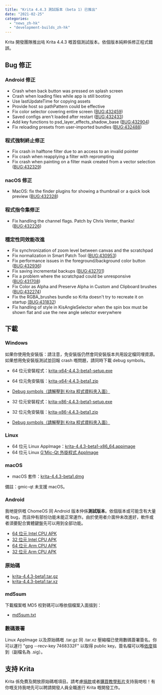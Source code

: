 ```yaml
---
title: "Krita 4.4.3 測試版本 (beta 1) 已推出"
date: "2021-02-25"
categories: 
  - "news_zh-hk"
  - "development-builds_zh-hk"
---
```


Krita 開發團隊推出咗 Krita 4.4.3 嘅首個測試版本。依個版本純粹係修正程式錯誤。

## Bug 修正

### Android 修正

- Crash when back button was pressed on splash screen
- Crash when loading files while app is still booting
- Use lastUpdateTime for copying assets
- Provide host so pathPattern could be effective
- Fix color selector covering entire screen ([BUG:432459](https://bugs.kde.org/show_bug.cgi?id=432459))
- Saved configs aren't loaded after restart ([BUG:432433](https://bugs.kde.org/show_bug.cgi?id=432433))
- Add key functions to psd\_layer\_effects\_shadow\_base ([BUG:432904](https://bugs.kde.org/show_bug.cgi?id=432904))
- Fix reloading presets from user-imported bundles ([BUG:432488](https://bugs.kde.org/show_bug.cgi?id=432488))

### 程式強制終止修正

- Fix crash in halftone filter due to an access to an invalid pointer
- Fix crash when reapplying a filter with reprompting
- Fix crash when painting on a filter mask created from a vector selection ([BUG:432329](http://432329))

### nacOS 修正

- MacOS: fix the finder plugins for showing a thumbnail or a quick look preview ([BUG:432328](https://bugs.kde.org/show_bug.cgi?id=432328))

### 程式指令集修正

- Fix handling the channel flags. Patch by Chris Venter, thanks! ([BUG:432226](https://bugs.kde.org/show_bug.cgi?id=432226))

### 穩定性同效能改進

- Fix synchronization of zoom level between canvas and the scratchpad
- Fix normalization in Smart Patch Tool ([BUG:430953](https://bugs.kde.org/show_bug.cgi?id=430953))
- Fix performance issues in the foreground/background color button ([BUG:432936](https://bugs.kde.org/show_bug.cgi?id=432936))
- Fix saving incremental backups ([BUG:432701](https://bugs.kde.org/show_bug.cgi?id=432701))
- Fix a problem where the scratchpad could be unresponsive ([BUG:431708](https://bugs.kde.org/show_bug.cgi?id=431708))
- Fix Color as Alpha and Preserve Alpha in Custom and Clipboard brushes ([BUG:432274](https://bugs.kde.org/show_bug.cgi?id=432274))
- Fix the RGBA\_brushes bundle so Krita doesn't try to recreate it on startup [(BUG:431832](https://bugs.kde.org/show_bug.cgi?id=431832))
- Fix handling of style in KisAngleSelector when the spin box must be shown flat and use the new angle selector everywhere

## 下載

### Windows

如果你使用免安裝版：請注意，免安裝版仍然會同安裝版本共用設定檔同埋資源。如果想用免安裝版測試並回報 crash 嘅問題，請同時下載 debug symbols。

- 64 位元安裝程式：[krita-x64-4.4.3-beta1-setup.exe](https://download.kde.org/unstable/krita/4.4.3-beta1/krita-x64-4.4.3-beta1-setup.exe)
- 64 位元免安裝版：[krita-x64-4.4.3-beta1.zip](https://download.kde.org/unstable/krita/4.4.3-beta1/krita-x64-4.4.3-beta1.zip)
- [Debug symbols（請解壓到 Krita 程式資料夾入面）](https://download.kde.org/unstable/krita/4.4.3-beta1/krita-x64-4.4.3-beta1-dbg.zip)

- 32 位元安裝程式：[krita-x86-4.4.3-beta1-setup.exe](https://download.kde.org/unstable/krita/4.4.3-beta1/krita-x86-4.4.3-beta1-setup.exe)
- 32 位元免安裝版：[krita-x86-4.4.3-beta1.zip](https://download.kde.org/unstable/krita/4.4.3-beta1/krita-x86-4.4.3-beta1.zip)
- [Debug symbols（請解壓到 Krita 程式資料夾入面）](https://download.kde.org/unstable/krita/4.4.3-beta1/krita-x86-4.4.3-beta1-dbg.zip)

### Linux

- 64 位元 Linux AppImage：[krita-4.4.3-beta1-x86\_64.appimage](https://download.kde.org/unstable/krita/4.4.3-beta1/krita-4.4.3-beta1-x86_64.appimage)
- 64 位元 Linux [G'Mic-Qt 外掛程式 AppImage](https://download.kde.org/unstable/krita/4.4.3-beta1/gmic_krita_qt-x86_64.appimage)

### macOS

- macOS 套件：[krita-4.4.3-beta1.dmg](https://download.kde.org/unstable/krita/4.4.3-beta1/krita-4.4.3-beta1.dmg)

備註：gmic-qt 未支援 macOS。

### Android

我哋提供嘅 ChomeOS 同 Android 版本仲係**測試版本**。依個版本或可能含有大量嘅 bug，而且仲有部份功能未能正常運作。由於使用者介面仲未改進好，軟件或者須要配合實體鍵盤先可以用到全部功能。

- [64 位元 Intel CPU APK](https://download.kde.org/unstable/krita/4.4.3-beta1/krita_build_apk-release-x86_64-unsigned.apk)
- [32 位元 Intel CPU APK](https://download.kde.org/unstable/krita/4.4.3-beta1/krita_build_apk-release-x86_unsigned.apk)
- [64 位元 Arm CPU APK](https://download.kde.org/unstable/krita/4.4.3-beta1/krita_build_apk-release-arm64-v8a-unsigned.apk)
- [32 位元 Arm CPU APK](https://download.kde.org/unstable/krita/4.4.3-beta1/krita_build_apk-release-armeabi-v7a-unsigned.apk)

### 原始碼

- [krita-4.4.3-beta1.tar.gz](https://download.kde.org/unstable/krita/4.4.3-beta1/krita-4.4.3-beta1.tar.gz)
- [krita-4.4.3-beta1.tar.xz](https://download.kde.org/unstable/krita/4.4.3-beta1/krita-4.4.3-beta1.tar.xz)

### md5sum

下載檔案嘅 MD5 校對碼可以喺依個檔案入面搵到：

- [md5sum.txt](https://download.kde.org/unstable/krita/4.4.3-beta1/md5sum.txt)

### 數碼簽署

Linux AppImage 以及原始碼嘅 .tar.gz 同 .tar.xz 壓縮檔已使用數碼簽署簽名。你可以運行 "gpg --recv-key 7468332F" 以取得 public key。簽名檔可以喺[依度](https://download.kde.org/unstable/krita/4.4.3-beta1/)搵到（副檔名為 .sig）。

## 支持 Krita

Krita 係免費及開放原始碼嘅項目。請考慮[捐款](https://krita.org/en/support-us/donations/)或者[購買教學影片](https://krita.org/en/shop/)支持我哋啦！有你嘅支持我哋先可以聘請開發人員全職進行 Krita 嘅開發工作。
